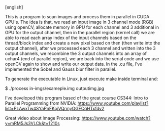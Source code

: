 [english]

This is a program to scan images and process them in parallel in CUDA GPU's. The idea is that, we read an input image in 3 channel
 mode (RGB) using openCV, allocate memory in GPU for each channel and 3 additional in GPU for the output channel, then in the parallel region
(kernel call) we are able to read each array index of the input channels based on the thread/block index and create a new pixel based on
 then (then write into the output channel), after we processed each 3 channel and written into the 3 output channels, we recombine the 3
 output channels into an array of uchar4 (end of parallel region), we are back into the serial code and we use openCV again to 
show and write our output data. In the .cu file, I've implemented the Sobel and Gauss blur filter in parallel.

To generate the executable in Linux, just execute make inside terminal and:

$ ./process in-imgs/exameple.img outputimg.jpg

I've developed this program based of the great course CS344: Intro to Parallel Programming from NVIDIA:
https://www.youtube.com/playlist?list=PLAwxTw4SYaPnFKojVQrmyOGFCqHTxfdv2

Great video about Image Processing:
https://www.youtube.com/watch?v=mRM5Js3VLCk&t=1210s
